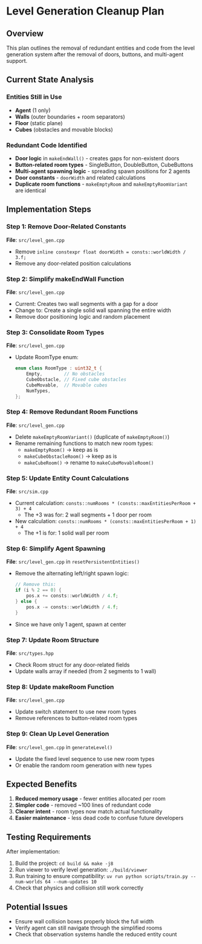 # Level Generation Cleanup Plan

## Overview
This plan outlines the removal of redundant entities and code from the level generation system after the removal of doors, buttons, and multi-agent support.

## Current State Analysis

### Entities Still in Use
- **Agent** (1 only)
- **Walls** (outer boundaries + room separators)
- **Floor** (static plane)
- **Cubes** (obstacles and movable blocks)

### Redundant Code Identified
- **Door logic** in `makeEndWall()` - creates gaps for non-existent doors
- **Button-related room types** - SingleButton, DoubleButton, CubeButtons
- **Multi-agent spawning logic** - spreading spawn positions for 2 agents
- **Door constants** - `doorWidth` and related calculations
- **Duplicate room functions** - `makeEmptyRoom` and `makeEmptyRoomVariant` are identical

## Implementation Steps

### Step 1: Remove Door-Related Constants
**File**: `src/level_gen.cpp`
- Remove `inline constexpr float doorWidth = consts::worldWidth / 3.f;`
- Remove any door-related position calculations

### Step 2: Simplify makeEndWall Function
**File**: `src/level_gen.cpp`
- Current: Creates two wall segments with a gap for a door
- Change to: Create a single solid wall spanning the entire width
- Remove door positioning logic and random placement

### Step 3: Consolidate Room Types
**File**: `src/level_gen.cpp`
- Update RoomType enum:
  ```cpp
  enum class RoomType : uint32_t {
      Empty,        // No obstacles
      CubeObstacle, // Fixed cube obstacles
      CubeMovable,  // Movable cubes
      NumTypes,
  };
  ```

### Step 4: Remove Redundant Room Functions
**File**: `src/level_gen.cpp`
- Delete `makeEmptyRoomVariant()` (duplicate of `makeEmptyRoom()`)
- Rename remaining functions to match new room types:
  - `makeEmptyRoom()` → keep as is
  - `makeCubeObstacleRoom()` → keep as is
  - `makeCubeRoom()` → rename to `makeCubeMovableRoom()`

### Step 5: Update Entity Count Calculations
**File**: `src/sim.cpp`
- Current calculation: `consts::numRooms * (consts::maxEntitiesPerRoom + 3) + 4`
  - The +3 was for: 2 wall segments + 1 door per room
- New calculation: `consts::numRooms * (consts::maxEntitiesPerRoom + 1) + 4`
  - The +1 is for: 1 solid wall per room

### Step 6: Simplify Agent Spawning
**File**: `src/level_gen.cpp` in `resetPersistentEntities()`
- Remove the alternating left/right spawn logic:
  ```cpp
  // Remove this:
  if (i % 2 == 0) {
      pos.x += consts::worldWidth / 4.f;
  } else {
      pos.x -= consts::worldWidth / 4.f;
  }
  ```
- Since we have only 1 agent, spawn at center

### Step 7: Update Room Structure
**File**: `src/types.hpp`
- Check Room struct for any door-related fields
- Update walls array if needed (from 2 segments to 1 wall)

### Step 8: Update makeRoom Function
**File**: `src/level_gen.cpp`
- Update switch statement to use new room types
- Remove references to button-related room types

### Step 9: Clean Up Level Generation
**File**: `src/level_gen.cpp` in `generateLevel()`
- Update the fixed level sequence to use new room types
- Or enable the random room generation with new types

## Expected Benefits
1. **Reduced memory usage** - fewer entities allocated per room
2. **Simpler code** - removed ~100 lines of redundant code
3. **Clearer intent** - room types now match actual functionality
4. **Easier maintenance** - less dead code to confuse future developers

## Testing Requirements
After implementation:
1. Build the project: `cd build && make -j8`
2. Run viewer to verify level generation: `./build/viewer`
3. Run training to ensure compatibility: `uv run python scripts/train.py --num-worlds 64 --num-updates 10`
4. Check that physics and collision still work correctly

## Potential Issues
- Ensure wall collision boxes properly block the full width
- Verify agent can still navigate through the simplified rooms
- Check that observation systems handle the reduced entity count